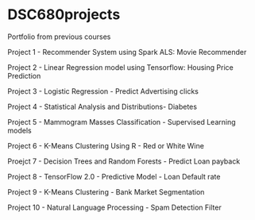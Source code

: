 # DSC680projects
Portfolio from previous courses 

Project 1 - Recommender System using Spark ALS: Movie Recommender

Project 2 - Linear Regression model using Tensorflow: Housing Price Prediction

Project 3 - Logistic Regression - Predict Advertising clicks

Project 4 - Statistical Analysis and Distributions- Diabetes 

Project 5 - Mammogram Masses Classification - Supervised Learning models

Project 6 - K-Means Clustering Using R - Red or White Wine

Proejct 7 - Decision Trees and Random Forests - Predict Loan payback

Project 8 - TensorFlow 2.0 - Predictive Model - Loan Default rate

Project 9 - K-Means Clustering - Bank Market Segmentation

Project 10 - Natural Language Processing - Spam Detection Filter
